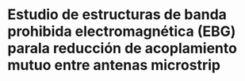 # Estudio de estructuras de banda prohibida electromagnética (EBG) parala reducción de acoplamiento mutuo entre antenas microstrip
